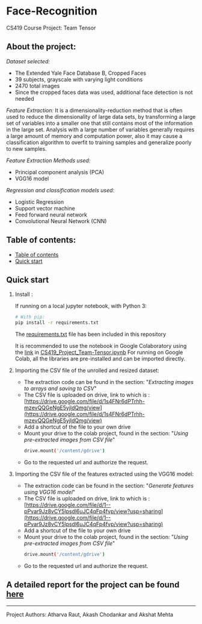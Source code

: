 # Face-Recognition
CS419 Course Project: Team Tensor

## About the project:
*Dataset selected:*
* The Extended Yale Face Database B, Cropped Faces
* 39 subjects, grayscale with varying light conditions
* 2470 total images
* Since the cropped faces data was used, additional face detection is not needed

*Feature Extraction:* It is a dimensionality-reduction method that is often used to reduce the dimensionality of large data sets, by transforming a large set of variables into a smaller one that still contains most of the information in the large set. Analysis with a large number of variables generally requires a large amount of memory and computation power, also it may cause a classification algorithm to overfit to training samples and generalize poorly to new samples. 

*Feature Extraction Methods used:*
* Principal component analysis (PCA)
* VGG16 model

*Regression and classification models used:*
* Logistic Regression
* Support vector machine
* Feed forward neural network
* Convolutional Neural Network (CNN)




## Table of contents:
* [Table of contents](#table-of-contents)
* [Quick start](#quick-start)


## Quick start

1. Install :
    
    If running on a local jupyter notebook, with Python 3:
    ```bash
    # With pip:
    pip install -r requirements.txt
    ```
    The [requirements.txt](requirements.txt) file has been included in this repository

    It is recommended to use the notebook in Google Colaboratory using the [link](https://colab.research.google.com/github/Team-Tensor/Face-Recognition/blob/main/CS419_project_final.ipynb) in [CS419\_Project\_Team-Tensor.ipynb](CS419_Project_Team-Tensor.ipynb)
    For running on Google Colab, all the libraries are pre-installed and can be imported directly.
    

2. Importing the CSV file of the unrolled and resized dataset:
   
   * The extraction code can be found in the section: "*Extracting images to arrays and saving to CSV*"
   * The CSV file is uploaded on drive, link to which is : [https://drive.google.com/file/d/1s4FNr6dPTrhh-mzevQQGeNgE5yjldQmg/view](https://drive.google.com/file/d/1s4FNr6dPTrhh-mzevQQGeNgE5yjldQmg/view)
   * Add a shortcut of the file to your own drive
   * Mount your drive to the colab project, found in the section: "*Using pre-extracted images from CSV file*"
        ```bash
        drive.mount('/content/gdrive')
        ```
   * Go to the requested url and authorize the request.

    
3. Importing the CSV file of the features extracted using the VGG16 model:
   
   * The extraction code can be found in the section: "*Generate features using VGG16 model*"
   * The CSV file is uploaded on drive, link to which is : [https://drive.google.com/file/d/1--pPvar9Jz8vCY5lpsdl6uJC4qFp4fvp/view?usp=sharing](https://drive.google.com/file/d/1--pPvar9Jz8vCY5lpsdl6uJC4qFp4fvp/view?usp=sharing)
   * Add a shortcut of the file to your own drive
   * Mount your drive to the colab project, found in the section: "*Using pre-extracted images from CSV file*"
        ```bash
        drive.mount('/content/gdrive')
        ```
   * Go to the requested url and authorize the request.
        
## A detailed report for the project can be found [here](Project-Report-Team-Tensor.pdf)

---

Project Authors: Atharva Raut, Akash Chodankar and Akshat Mehta
